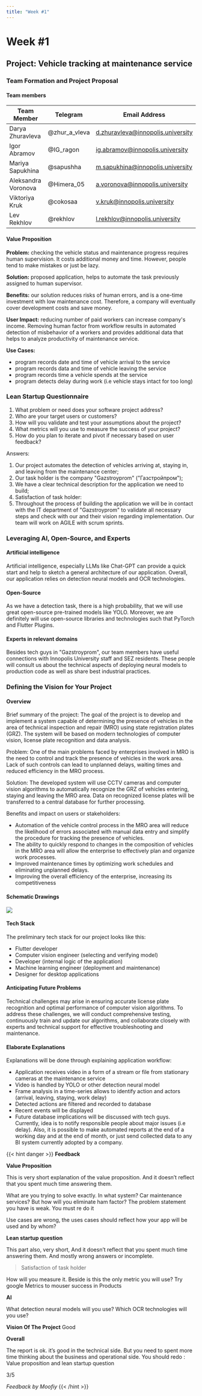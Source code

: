 ```yaml
---
title: "Week #1"
---
```


# Week #1
## Project: Vehicle tracking at maintenance service

### Team Formation and Project Proposal

#### Team members
| Team Member         | Telegram      | Email Address                     |
|---------------------|---------------|-----------------------------------|
| Darya Zhuravleva    | @zhur_a_vleva | d.zhuravleva@innopolis.university |
| Igor Abramov        | @IG_ragon     | ig.abramov@innopolis.university   |
| Mariya Sapukhina    | @sapushha     | m.sapukhina@innopolis.university  |
| Aleksandra Voronova | @Himera_05    | a.voronova@innopolis.university   |
| Viktoriya Kruk      | @cokosaa      | v.kruk@innopolis.university       |
| Lev Rekhlov         | @rekhlov      | l.rekhlov@innopolis.university    |

#### Value Proposition
**Problem:** checking the vehicle status and maintenance progress requires human supervision. It costs additional money and time. However, people tend to make mistakes or just be lazy.

**Solution:** proposed application, helps to automate the task previously assigned to human supervisor.

**Benefits:** our solution reduces risks of human errors, and is a one-time investment with low maintenance cost. Therefore, a company will eventually cover development costs and save money.

**User Impact:** reducing number of paid workers can increase company's income. Removing human factor from workflow results in automated detection of misbehavior of a workers and provides additional data that helps to analyze productivity of maintenance service.

**Use Cases:**
* program records date and time of vehicle arrival to the service
* program records data and time of vehicle leaving the service
* program records time a vehicle spends at the service
* program detects delay during work (i.e vehicle stays intact for too long)


### Lean Startup Questionnaire
1. What problem or need does your software project address?
2. Who are your target users or customers?
3. How will you validate and test your assumptions about the project?
4. What metrics will you use to measure the success of your project?
5. How do you plan to iterate and pivot if necessary based on user feedback?

Answers:
1. Our project automates the detection of vehicles arriving at, staying in, and leaving from the maintenance center;
2.  Our task holder is the company "Gazstroyprom" ("Газстройпром");
3.  We have a clear technical description for the application we need to build;
4.  Satisfaction of task holder:
5.  Throughout the process of building the application we will be in contact with the IT department of "Gazstroyprom" to validate all necessary steps and check with our and their vision regarding implementation. Our team will work on AGILE with scrum sprints.

### Leveraging AI, Open-Source, and Experts

#### Artificial intelligence
Artificial intelligence, especially LLMs like Chat-GPT can provide a quick start and help to sketch a general architecture of our application. Overall, our application relies on detection neural models and OCR technologies.

#### Open-Source
As we have a detection task, there is a high probability, that we will use great open-source pre-trained models like YOLO. Moreover, we are definitely will use open-source libraries and technologies such that PyTorch and Flutter Plugins.

#### Experts in relevant domains
Besides tech guys in "Gazstroyprom", our team members have useful connections with Innopolis University staff and SEZ residents. These people will consult us about the technical aspects of deploying neural models to production code as well as share best industrial practices.

### Defining the Vision for Your Project

#### Overview
Brief summary of the project:
The goal of the project is to develop and implement a system capable of determining the presence of vehicles in the area of technical inspection and repair (MRO) using state registration plates (GRZ). The system will be based on modern technologies of computer vision, license plate recognition and data analysis.

Problem:
One of the main problems faced by enterprises involved in MRO is the need to control and track the presence of vehicles in the work area. Lack of such controls can lead to unplanned delays, waiting times and reduced efficiency in the MRO process.

Solution:
The developed system will use CCTV cameras and computer vision algorithms to automatically recognize the GRZ of vehicles entering, staying and leaving the MRO area. Data on recognized license plates will be transferred to a central database for further processing.

Benefits and impact on users or stakeholders:

* Automation of the vehicle control process in the MRO area will reduce the likelihood of errors associated with manual data entry and simplify the procedure for tracking the presence of vehicles.
* The ability to quickly respond to changes in the composition of vehicles in the MRO area will allow the enterprise to effectively plan and organize work processes.
* Improved maintenance times by optimizing work schedules and eliminating unplanned delays.
* Improving the overall efficiency of the enterprise, increasing its competitiveness

#### Schematic Drawings

![](/2023/WeWantMoney/Use-case_Cap.drawio.png)

#### Tech Stack
The preliminary tech stack for our project looks like this:
* Flutter developer
* Computer vision engineer (selecting and verifying model)
* Developer (internal logic of the application)
* Machine learning engineer (deployment and maintenance)
* Designer for desktop applications

#### Anticipating Future Problems
Technical challenges may arise in ensuring accurate license plate recognition and optimal performance of computer vision algorithms.
To address these challenges, we will conduct comprehensive testing, continuously train and update our algorithms, and collaborate closely with experts and technical support for effective troubleshooting and maintenance.

#### Elaborate Explanations
Explanations will be done through explaining application workflow:
* Application receives video in a form of a stream or file from stationary cameras at the maintenance service
* Video is handled by YOLO or other detection neural model
* Frame analysis in a time-series allows to identify action and actors (arrival, leaving, staying, work delay)
* Detected actions are filtered and recorded to database
* Recent events will be displayed
* Future database implications will be discussed with tech guys. Currently, idea is to notify responsible people about major issues (i.e delay). Also, it is possible to make automated reports at the end of a working day and at the end of month, or just send collected data to any BI system currently adopted by a company.

{{< hint danger >}}
**Feedback**  


**Value Proposition**

This is very short explanation of the value proposition. And it doesn’t reflect that you spent much time answering them.

What are you trying to solve exactly. In what system? Car maintenance  services? But how will you eliminate ham factor? The problem statement you have is weak. You must re do it

Use cases are wrong, the uses cases should reflect how your app will be used and by whom?

**Lean startup question**

This part also, very short, And it doesn’t reflect that you spent much time answering them.
And mostly wrong answers or incomplete. 

>Satisfaction of task holder 

How will you measure it. Beside is this the only metric you will use? Try google Metrics to mouser success in Products 

**AI** 

What detection neural models will you use? 
Which OCR technologies will you use?

**Vision Of The Project**
Good

**Overall**

The report is ok. it’s good in the technical side. But you need to spent more time thinking about the business and operational side. 
You should redo : Value proposition and lean startup question 

3/5


_Feedback by Moofiy_
{{< /hint >}}

